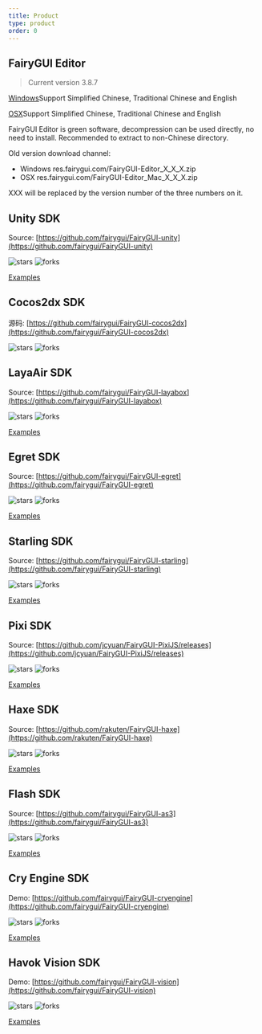 ```yaml
---
title: Product
type: product
order: 0
---
```


## FairyGUI Editor 

>Current version 3.8.7

<div id="downloads">
<a class="button" href="https://fairygui-in.oss-us-west-1.aliyuncs.com/FairyGUI-Editor_3_8_7.zip" target="_self">Windows</a><span class="light info">Support Simplified Chinese, Traditional Chinese and English</span>

<a class="button" href="https://fairygui-in.oss-us-west-1.aliyuncs.com/FairyGUI-Editor_Mac_3_8_7.zip" target="_self">OSX</a><span class="light info">Support Simplified Chinese, Traditional Chinese and English</span>
</div>

FairyGUI Editor is green software, decompression can be used directly, no need to install. Recommended to extract to non-Chinese directory.

Old version download channel:

- Windows res.fairygui.com/FairyGUI-Editor_X_X_X.zip
- OSX res.fairygui.com/FairyGUI-Editor_Mac_X_X_X.zip

XXX will be replaced by the version number of the three numbers on it.

## Unity SDK

Source: [https://github.com/fairygui/FairyGUI-unity](https://github.com/fairygui/FairyGUI-unity)

<img src="https://img.shields.io/github/stars/fairygui/FairyGUI-unity.svg"         alt="stars"> <img src="https://img.shields.io/github/forks/fairygui/FairyGUI-unity.svg" alt="forks">

[Examples](https://github.com/fairygui/FairyGUI-unity/releases)

## Cocos2dx SDK

源码: [https://github.com/fairygui/FairyGUI-cocos2dx](https://github.com/fairygui/FairyGUI-cocos2dx)

<img src="https://img.shields.io/github/stars/fairygui/FairyGUI-cocos2dx.svg"         alt="stars"> <img src="https://img.shields.io/github/forks/fairygui/FairyGUI-cocos2dx.svg" alt="forks">

## LayaAir SDK

Source: [https://github.com/fairygui/FairyGUI-layabox](https://github.com/fairygui/FairyGUI-layabox)

<img src="https://img.shields.io/github/stars/fairygui/FairyGUI-layabox.svg"         alt="stars"> <img src="https://img.shields.io/github/forks/fairygui/FairyGUI-layabox.svg" alt="forks">

[Examples](http://res.fairygui.com/FairyGUI-layabox-demo180523.zip)

## Egret SDK

Source: [https://github.com/fairygui/FairyGUI-egret](https://github.com/fairygui/FairyGUI-egret)

<img src="https://img.shields.io/github/stars/fairygui/FairyGUI-egret.svg"         alt="stars"> <img src="https://img.shields.io/github/forks/fairygui/FairyGUI-egret.svg" alt="forks">

[Examples](http://res.fairygui.com/FairyGUI-egret-demo180523.zip)

## Starling SDK

Source: [https://github.com/fairygui/FairyGUI-starling](https://github.com/fairygui/FairyGUI-starling)

<img src="https://img.shields.io/github/stars/fairygui/FairyGUI-starling.svg"         alt="stars"> <img src="https://img.shields.io/github/forks/fairygui/FairyGUI-starling.svg" alt="forks">

[Examples](http://res.fairygui.com/FairyGUI-starling-demo180523.zip)

## Pixi SDK

Source: [https://github.com/jcyuan/FairyGUI-PixiJS/releases](https://github.com/jcyuan/FairyGUI-PixiJS/releases)

<img src="https://img.shields.io/github/stars/jcyuan/FairyGUI-PIXI.svg"         alt="stars"> <img src="https://img.shields.io/github/forks/jcyuan/FairyGUI-PIXI.svg" alt="forks">

[Examples](https://github.com/jcyuan/FairyGUI-PixiJS-Example/releases)

## Haxe SDK

Source: [https://github.com/rakuten/FairyGUI-haxe](https://github.com/rakuten/FairyGUI-haxe)

<img src="https://img.shields.io/github/stars/rakuten/FairyGUI-haxe.svg"         alt="stars"> <img src="https://img.shields.io/github/forks/rakuten/FairyGUI-haxe.svg" alt="forks">

[Examples](https://github.com/rakuten/FairyGUI-haxe/releases)

## Flash SDK

Source: [https://github.com/fairygui/FairyGUI-as3](https://github.com/fairygui/FairyGUI-as3)

<img src="https://img.shields.io/github/stars/fairygui/FairyGUI-as3.svg"         alt="stars"> <img src="https://img.shields.io/github/forks/fairygui/FairyGUI-as3.svg" alt="forks">

[Examples](http://res.fairygui.com/FairyGUI-as3-demo180523.zip)

## Cry Engine SDK

Demo: [https://github.com/fairygui/FairyGUI-cryengine](https://github.com/fairygui/FairyGUI-cryengine)

<img src="https://img.shields.io/github/stars/fairygui/FairyGUI-cryengine.svg"         alt="stars"> <img src="https://img.shields.io/github/forks/fairygui/FairyGUI-cryengine.svg" alt="forks">

[Examples](https://github.com/fairygui/FairyGUI-cryengine-examples)

## Havok Vision SDK

Demo: [https://github.com/fairygui/FairyGUI-vision](https://github.com/fairygui/FairyGUI-vision)

<img src="https://img.shields.io/github/stars/fairygui/FairyGUI-vision.svg"         alt="stars"> <img src="https://img.shields.io/github/forks/fairygui/FairyGUI-vision.svg" alt="forks">

[Examples](https://github.com/fairygui/FairyGUI-vision-examples)